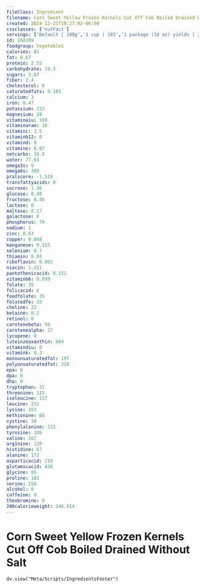 ```yaml
---
fileClass: Ingredient
filename: Corn Sweet Yellow Frozen Kernels Cut Off Cob Boiled Drained Without Salt
created: 2024-12-21T19:27:02-06:00
cssclasses: ['nutFact']
servings: ['Default | 100g','1 cup | 165','1 package (10 oz) yields | 284']
id: 168399
foodgroup: Vegetables
calories: 81
fat: 0.67
protein: 2.55
carbohydrate: 19.3
sugars: 3.07
fiber: 2.4
cholesterol: 0
saturatedfats: 0.103
calcium: 3
iron: 0.47
potassium: 233
magnesium: 28
vitaminaiu: 199
vitaminarae: 10
vitaminc: 3.5
vitaminb12: 0
vitamind: 0
vitamine: 0.07
netcarbs: 16.9
water: 77.03
omega3s: 9
omega6s: 309
pralscore: -1.519
transfattyacids: 0
sucrose: 1.96
glucose: 0.48
fructose: 0.46
lactose: 0
maltose: 0.17
galactose: 0
phosphorus: 79
sodium: 1
zinc: 0.63
copper: 0.048
manganese: 0.155
selenium: 0.7
thiamin: 0.03
riboflavin: 0.062
niacin: 1.311
pantothenicacid: 0.151
vitaminb6: 0.099
folate: 35
folicacid: 0
foodfolate: 35
folatedfe: 35
choline: 22
betaine: 0.2
retinol: 0
carotenebeta: 50
carotenealpha: 17
lycopene: 0
luteinzeaxanthin: 684
vitamindiu: 0
vitamink: 0.3
monounsaturatedfat: 197
polyunsaturatedfat: 318
epa: 0
dpa: 0
dha: 0
tryptophan: 31
threonine: 115
isoleucine: 137
leucine: 251
lysine: 153
methionine: 68
cystine: 38
phenylalanine: 131
tyrosine: 106
valine: 167
arginine: 126
histidine: 67
alanine: 172
asparticacid: 219
glutamicacid: 438
glycine: 85
proline: 181
serine: 156
alcohol: 0
caffeine: 0
theobromine: 0
200calorieweight: 246.914
---
```


# Corn Sweet Yellow Frozen Kernels Cut Off Cob Boiled Drained Without Salt

```dataviewjs
dv.view("Meta/Scripts/IngredientsFooter")
```